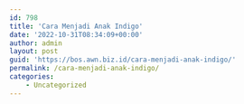 ```yaml
---
id: 798
title: 'Cara Menjadi Anak Indigo'
date: '2022-10-31T08:34:09+00:00'
author: admin
layout: post
guid: 'https://bos.awn.biz.id/cara-menjadi-anak-indigo/'
permalink: /cara-menjadi-anak-indigo/
categories:
    - Uncategorized
---
```


